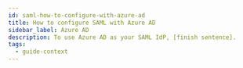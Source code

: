 ```yaml
---
id: saml-how-to-configure-with-azure-ad
title: How to configure SAML with Azure AD
sidebar_label: Azure AD
description: To use Azure AD as your SAML IdP, [finish sentence].
tags:
  - guide-context
---
```


